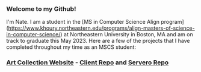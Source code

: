 ### Welcome to my Github!
I'm Nate. I am a student in the [MS in Computer Science Align program] (https://www.khoury.northeastern.edu/programs/align-masters-of-science-in-computer-science/) at Northeastern University in Boston, MA and am on track to graduate this May 2023. Here are a few of the projects that I have completed throughout my time as an MSCS student:

### [Art Collection Website](https://friendly-longma-f9c0b7.netlify.app/) - [Client Repo](https://github.com/nziegler87/CS5610-Art-Collector-Website) and [Servero Repo](https://github.com/nziegler87/CS5610-Art-Collector-Website-Server)
